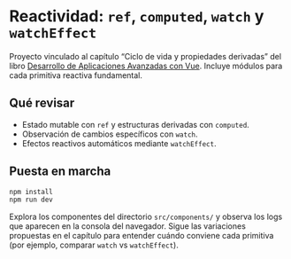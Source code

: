 # Reactividad: `ref`, `computed`, `watch` y `watchEffect`

Proyecto vinculado al capítulo “Ciclo de vida y propiedades derivadas” del libro [Desarrollo de Aplicaciones Avanzadas con Vue](https://salesmendesandre.github.io/daa_vue/main/vue/p2c5_ciclo_de_vida_y_computed.html). Incluye módulos para cada primitiva reactiva fundamental.

## Qué revisar
- Estado mutable con `ref` y estructuras derivadas con `computed`.
- Observación de cambios específicos con `watch`.
- Efectos reactivos automáticos mediante `watchEffect`.

## Puesta en marcha
```bash
npm install
npm run dev
```

Explora los componentes del directorio `src/components/` y observa los logs que aparecen en la consola del navegador. Sigue las variaciones propuestas en el capítulo para entender cuándo conviene cada primitiva (por ejemplo, comparar `watch` vs `watchEffect`).
